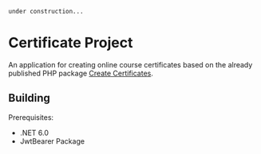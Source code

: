 `under construction...`

# Certificate Project

An application for creating online course certificates based on the already published PHP package [Create Certificates](https://github.com/andreguigo/create-certificates).

Building
---
Prerequisites:

* .NET 6.0
* JwtBearer Package